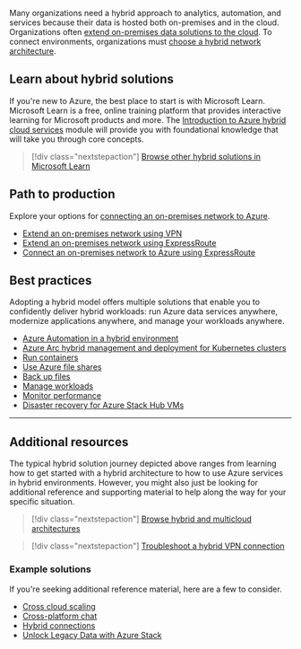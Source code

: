 Many organizations need a hybrid approach to analytics, automation, and services because their data is hosted both on-premises and in the cloud. Organizations often [extend on-premises data solutions to the cloud](../data-guide/scenarios/hybrid-on-premises-and-cloud.md). To connect environments, organizations must [choose a hybrid network architecture](../reference-architectures/hybrid-networking/index.yml).

## Learn about hybrid solutions

If you're new to Azure, the best place to start is with Microsoft Learn. Microsoft Learn is a free, online training platform that provides interactive learning for Microsoft products and more. The [Introduction to Azure hybrid cloud services](/learn/modules/intro-to-azure-hybrid-services/) module will provide you with foundational knowledge that will take you through core concepts.

> [!div class="nextstepaction"]
> [Browse other hybrid solutions in Microsoft Learn](/search/?terms=hybrid&category=Learn)

## Path to production

Explore your options for [connecting an on-premises network to Azure](../reference-architectures/hybrid-networking/index.yml).

- [Extend an on-premises network using VPN](../reference-architectures/hybrid-networking/vpn.yml)
- [Extend an on-premises network using ExpressRoute](../reference-architectures/hybrid-networking/expressroute.yml)
- [Connect an on-premises network to Azure using ExpressRoute](../reference-architectures/hybrid-networking/expressroute-vpn-failover.yml)

## Best practices

Adopting a hybrid model offers multiple solutions that enable you to confidently deliver hybrid workloads: run Azure data services anywhere, modernize applications anywhere, and manage your workloads anywhere.

- [Azure Automation in a hybrid environment](azure-automation-hybrid.yml)
- [Azure Arc hybrid management and deployment for Kubernetes clusters](arc-hybrid-kubernetes.yml)
- [Run containers](hybrid-containers.yml)
- [Use Azure file shares](azure-file-share.yml)
- [Back up files](azure-stack-backup.yml)
- [Manage workloads](hybrid-server-os-mgmt.yml)
- [Monitor performance](hybrid-perf-monitoring.yml)
- [Disaster recovery for Azure Stack Hub VMs](azure-stack-vm-dr.yml)

---

## Additional resources

The typical hybrid solution journey depicted above ranges from learning how to get started with a hybrid architecture to how to use Azure services in hybrid environments. However, you might also just be looking for additional reference and supporting material to help along the way for your specific situation.

> [!div class="nextstepaction"]
> [Browse hybrid and multicloud architectures](../browse/index.yml?&azure_categories=hybrid)

> [!div class="nextstepaction"]
> [Troubleshoot a hybrid VPN connection](../reference-architectures/hybrid-networking/troubleshoot-vpn.yml)

### Example solutions

If you're seeking additional reference material, here are a few to consider.

- [Cross cloud scaling](../solution-ideas/articles/cross-cloud-scaling.yml)
- [Cross-platform chat](../solution-ideas/articles/cross-platform-chat.yml)
- [Hybrid connections](../solution-ideas/articles/hybrid-connectivity.yml)
- [Unlock Legacy Data with Azure Stack](../solution-ideas/articles/unlock-legacy-data.yml)
